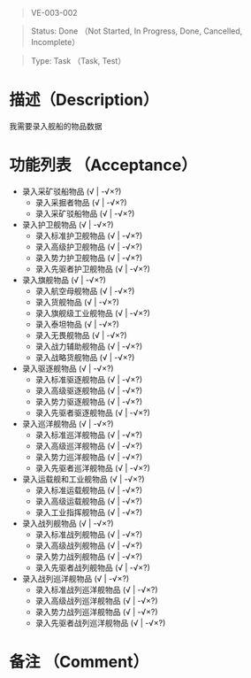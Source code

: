 > VE-003-002

> Status: Done （Not Started, In Progress, Done, Cancelled, Incomplete）

> Type: Task （Task, Test）

# 描述（Description）
我需要录入舰船的物品数据

# 功能列表 （Acceptance）
* 录入采矿驳船物品 (√ | -√×?)
  * 录入采掘者物品 (√ | -√×?)
  * 录入采矿驳船物品 (√ | -√×?)
* 录入护卫舰物品 (√ | -√×?)
  * 录入标准护卫舰物品 (√ | -√×?)
  * 录入高级护卫舰物品 (√ | -√×?)
  * 录入势力护卫舰物品 (√ | -√×?)
  * 录入先驱者护卫舰物品 (√ | -√×?)
* 录入旗舰物品 (√ | -√×?)
  * 录入航空母舰物品 (√ | -√×?)
  * 录入货舰物品 (√ | -√×?)
  * 录入旗舰级工业舰物品 (√ | -√×?)
  * 录入泰坦物品 (√ | -√×?)
  * 录入无畏舰物品 (√ | -√×?)
  * 录入战力辅助舰物品 (√ | -√×?)
  * 录入战略货舰物品 (√ | -√×?)
* 录入驱逐舰物品 (√ | -√×?)
  * 录入标准驱逐舰物品 (√ | -√×?)
  * 录入高级驱逐舰物品 (√ | -√×?)
  * 录入势力驱逐舰物品 (√ | -√×?)
  * 录入先驱者驱逐舰物品 (√ | -√×?)
* 录入巡洋舰物品 (√ | -√×?)
  * 录入标准巡洋舰物品 (√ | -√×?)
  * 录入高级巡洋舰物品 (√ | -√×?)
  * 录入势力巡洋舰物品 (√ | -√×?)
  * 录入先驱者巡洋舰物品 (√ | -√×?)
* 录入运载舰和工业舰物品 (√ | -√×?)
  * 录入标准运载舰物品 (√ | -√×?)
  * 录入高级运载舰物品 (√ | -√×?)
  * 录入工业指挥舰物品 (√ | -√×?)
* 录入战列舰物品 (√ | -√×?)
  * 录入标准战列舰物品 (√ | -√×?)
  * 录入高级战列舰物品 (√ | -√×?)
  * 录入势力战列舰物品 (√ | -√×?)
  * 录入先驱者战列舰物品 (√ | -√×?)
* 录入战列巡洋舰物品 (√ | -√×?)
  * 录入标准战列巡洋舰物品 (√ | -√×?)
  * 录入高级战列巡洋舰物品 (√ | -√×?)
  * 录入势力战列巡洋舰物品 (√ | -√×?)
  * 录入先驱者战列巡洋舰物品 (√ | -√×?)

# 备注 （Comment）

